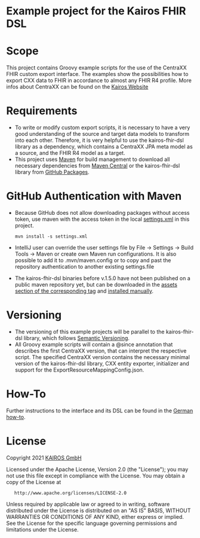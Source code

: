 Example project for the Kairos FHIR DSL
========================================

# Scope

This project contains Groovy example scripts for the use of the CentraXX FHIR custom export interface. 
The examples show the possibilities how to export CXX data to FHIR in accordance to almost any FHIR R4 profile. 
More infos about CentraXX can be found on the [Kairos Website](https://www.kairos.de/en/)

# Requirements

* To write or modify custom export scripts, it is necessary to have a very good understanding of the source and target data models to transform into
  each other. Therefore, it is very helpful to use the kairos-fhir-dsl library as a dependency, which contains a CentraXX JPA meta model as a source,
  and the FHIR R4 model as a target.
* This project uses [Maven](https://maven.apache.org/) for build management to download all necessary dependencies
  from [Maven Central](https://mvnrepository.com/repos/central) or the kairos-fhir-dsl library
  from [GitHub Packages](https://github.com/kairos-fhir/kairos-fhir-dsl-mapping-example/packages/606516/versions).

# GitHub Authentication with Maven

* Because GitHub does not allow downloading packages without access token, use maven with the access token in the local [settings.xml](settings.xml)
  in this project.

  ```
  mvn install -s settings.xml
  ```

* IntelliJ user can override the user settings file by File -> Settings -> Build Tools -> Maven or create own Maven run configurations. It is also
  possible to add it to .mvn/maven.config or to copy and past the repository authentication to another existing settings.file

* The kairos-fhir-dsl binaries before v.1.5.0 have not been published on a public maven repository yet, but can be downloaded in
  the [assets section of the corresponding tag](https://github.com/kairos-fhir/kairos-fhir-dsl-mapping-example/releases)
  and [installed manually](https://maven.apache.org/guides/mini/guide-3rd-party-jars-local.html).

# Versioning

* The versioning of this example projects will be parallel to the kairos-fhir-dsl library, which
  follows [Semantic Versioning](https://semver.org/spec/v2.0.0.html).
* All Groovy example scripts will contain a @since annotation that describes the first CentraXX version, that can interpret the respective script. The
  specified CentraXX version contains the necessary minimal version of the kairos-fhir-dsl library, CXX entity exporter, initializer and support for
  the ExportResourceMappingConfig.json.

# How-To

Further instructions to the interface and its DSL can be found in the [German how-to](/CXX_FHIR_Custom_Export.pdf).

# License

Copyright 2021 [KAIROS GmbH](https://kairos.de)

Licensed under the Apache License, Version 2.0 (the "License");
you may not use this file except in compliance with the License.
You may obtain a copy of the License at

       http://www.apache.org/licenses/LICENSE-2.0

Unless required by applicable law or agreed to in writing, software
distributed under the License is distributed on an "AS IS" BASIS,
WITHOUT WARRANTIES OR CONDITIONS OF ANY KIND, either express or implied.
See the License for the specific language governing permissions and
limitations under the License.
